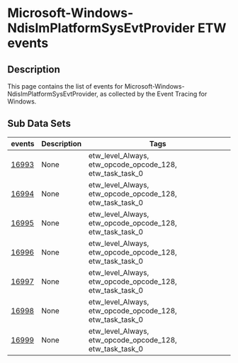 # Microsoft-Windows-NdisImPlatformSysEvtProvider ETW events

## Description
This page contains the list of events for Microsoft-Windows-NdisImPlatformSysEvtProvider, as collected by the Event Tracing for Windows.

## Sub Data Sets
|events|Description|Tags|
|---|---|---|
|[16993](events/event-16993.md)|None|etw_level_Always, etw_opcode_opcode_128, etw_task_task_0|
|[16994](events/event-16994.md)|None|etw_level_Always, etw_opcode_opcode_128, etw_task_task_0|
|[16995](events/event-16995.md)|None|etw_level_Always, etw_opcode_opcode_128, etw_task_task_0|
|[16996](events/event-16996.md)|None|etw_level_Always, etw_opcode_opcode_128, etw_task_task_0|
|[16997](events/event-16997.md)|None|etw_level_Always, etw_opcode_opcode_128, etw_task_task_0|
|[16998](events/event-16998.md)|None|etw_level_Always, etw_opcode_opcode_128, etw_task_task_0|
|[16999](events/event-16999.md)|None|etw_level_Always, etw_opcode_opcode_128, etw_task_task_0|
